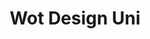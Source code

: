 ---
layout: home

title: Wot Design Uni
titleTemplate: A uni-app component library based on Vue3+TS, providing 70+ high-quality components, supporting dark mode, internationalization, and custom themes.

hero:
  name: Wot Design Uni
  text: A Beautiful and Lightweight uni-app Component Library
  tagline: Built with Vue3+TS, providing 70+ high-quality components, supporting dark mode, internationalization, and custom themes.
  image:
    src: /logo.png
    alt: Wot Design
  actions:
    - theme: brand
      text: Get Started 🚀
      link: /en-US/guide/introduction
    - theme: alt
      text: Common Problems
      link: /en-US/guide/common-problems
    - theme: alt
      text: Components
      link: /en-US/component/button
    - theme: brand
      text: 🥤Buy Me a Coffee
      link: /en-US/reward/reward
    - theme: alt
      text: ⭐ Showcase
      link: /en-US/guide/cases

features:
  - icon: 🎯
    title: Multi-Platform Support
    details: Supports WeChat Mini Program, Alipay Mini Program, DingTalk Mini Program, H5, APP, and more platforms.
  - icon: 🚀
    title: 70+ Components
    details: Over 70 high-quality components covering mainstream mobile scenarios.
  - icon: 💪
    title: TypeScript Support
    details: Built with TypeScript, providing a robust component type system.
  - icon: 🌍
    title: Internationalization
    details: Supports internationalization with 15 built-in language packs.
  - icon: 📖
    title: Rich Documentation and Examples
    details: Comprehensive documentation and component examples provide stable support for developers.
  - icon: 🍭
    title: Dark Mode and Theme Customization
    details: Customize CSS variables and component styles for your needs.

footer: false
---